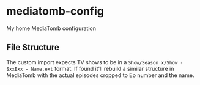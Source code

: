 mediatomb-config
================

My home MediaTomb configuration


File Structure
--------------

The custom import expects TV shows to be in a ````Show/Season x/Show - SxxExx - Name.ext```` format. If found it'll rebuild a similar structure in MediaTomb with the actual episodes cropped to Ep number and the name.
